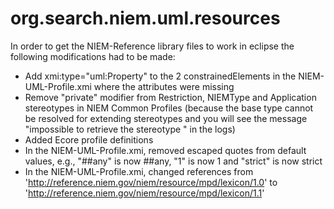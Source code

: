 org.search.niem.uml.resources
========================================================================

In order to get the NIEM-Reference library files to work in eclipse the following modifications had to be made:
* Add xmi:type="uml:Property" to the 2 constrainedElements in the NIEM-UML-Profile.xmi where the attributes were missing
* Remove "private" modifier from Restriction, NIEMType and Application stereotypes in NIEM Common Profiles (because the base type cannot be resolved for extending stereotypes and you will see the message "impossible to retrieve the stereotype <qualified name>" in the logs)
* Added Ecore profile definitions
* In the NIEM-UML-Profile.xmi, removed escaped quotes from default values, e.g., &quot;##any&quot; is now ##any, &quot;1&quot; is now 1 and &quot;strict&quot; is now strict
* In the NIEM-UML-Profile.xmi, changed references from 'http://reference.niem.gov/niem/resource/mpd/lexicon/1.0' to 'http://reference.niem.gov/niem/resource/mpd/lexicon/1.1'
